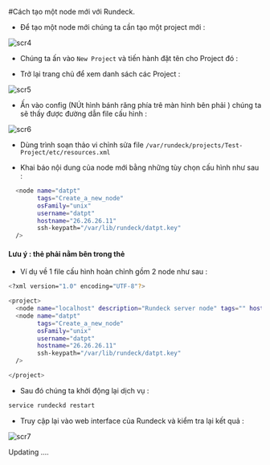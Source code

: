 #Cách tạo một node mới với Rundeck.

- Để tạo một node mới chúng ta cần tạo một project mới :

![scr4]()

- Chúng ta ấn vào `New Project` và tiến hành đặt tên cho Project đó :

- Trở lại trang chủ để xem danh sách các Project :

![scr5]()

- Ấn vào config (NÚt hình bánh răng phía trê màn hình bên phải ) chúng ta sẽ thấy được đường dẫn file cấu hình :

![scr6]()

- Dùng trình soạn thảo vi chỉnh sửa file  `/var/rundeck/projects/Test-Project/etc/resources.xml` 

- Khai báo nội dung của node mới bằng những tùy chọn cấu hình như sau :

```sh
  <node name="datpt"
        tags="Create_a_new_node"
        osFamily="unix"
        username="datpt"
        hostname="26.26.26.11"
        ssh-keypath="/var/lib/rundeck/datpt.key"
  />
```

#### Lưu ý : thẻ <node/> phải nằm bên trong thẻ <project><project/>

- Ví dụ về 1 file cấu hình hoàn chỉnh gồm 2 node như sau :

```sh
<?xml version="1.0" encoding="UTF-8"?>

<project>
  <node name="localhost" description="Rundeck server node" tags="" hostname="localhost" osArch="amd64" osFamily="unix" osName="Linux" osVersion="3.13.0-106-generic" username="rundeck"/>
  <node name="datpt"
        tags="Create_a_new_node"
        osFamily="unix"
        username="datpt"
        hostname="26.26.26.11"
        ssh-keypath="/var/lib/rundeck/datpt.key"
  />

</project>
```

- Sau đó chúng ta khởi động lại dịch vụ :

```sh
service rundeckd restart 
```

- Truy cập lại vào web interface của Rundeck và kiểm tra lại kết quả :

![scr7]()

Updating ....